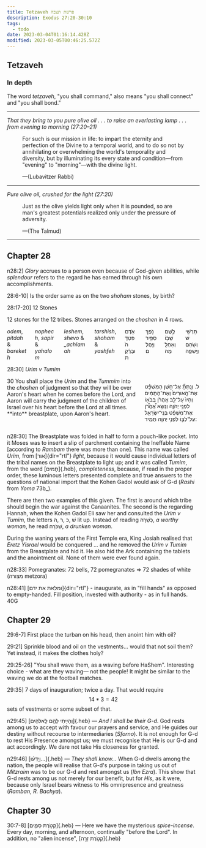 ```yaml
---
title: Tetzaveh פרשׁת תצבה
description: Exodus 27:20-30:10
tags:
  - todo
date: 2023-03-04T01:16:14.428Z
modified: 2023-03-05T00:46:25.572Z
---
```


## Tetzaveh

### In depth

The word _tetzaveh_, "you shall command," also means "you shall connect" and "you shall bond."

---

_That they bring to you pure olive oil . . . to raise an everlasting lamp . . . from evening to morning (27:20–21)_

<figure class='quote'>
  <p>
    For such is our mission in life: to impart the eternity and perfection of the Divine to a temporal world, and to do so not by annihilating or overwhelming the world's temporality and diversity, but by illuminating its every state and condition&mdash;from "evening" to "morning"&mdash;with the divine light.
  </p>
  <figcaption>&mdash;(Lubavitzer Rabbi)</figcaption>
</figure>

---

_Pure olive oil, crushed for the light (27:20)_

<figure class='quote'>
  <p>
    Just as the olive yields light only when it is pounded, so are man's greatest potentials realized only under the pressure of adversity.
  </p>
  <figcaption>&mdash;(The Talmud)</figcaption>
</figure>

---

## Chapter 28

n28:2] _Glory_ accrues to a person even because of God-given abilities, while _splendour_ refers to the regard he has earned through his own accomplishments.

28:6-10] Is the order same as on the two _shoham_ stones, by birth?

28:17-20]  12 Stones

12 stones for the 12 tribes. Stones arranged on the _choshen_ in 4 rows.

<div class="columns is-multiline is-gapless is-flex-direction-row has-text-centered">
  <div class="column is-one-quarter">
  <i>odem</i>, <i>pitdah</i> & <i>bareketh</i>
  </div>
  <div class="column is-one-quarter">
  <i>nophech</i>, <i>sapir</i> & <i>yahalom</i>
  </div>
  <div class="column is-one-quarter">
  <i>leshem</i>, <i>shevo</i> & <i>_achlamah</i>
  </div>
  <div class="column is-one-quarter">
  <i>tarshish</i>, <i>shoham</i> & <i>yashfeh</i>
  </div>
  <div class="column heb is-one-quarter">
  אֹ֤דֶם פִּטְדָה֙ וּבָרֶ֔קֶת  
  </div>
  <div class="column heb is-one-quarter">
  נֹ֥פֶךְ סַפִּ֖יר וְיָֽהֲלֹֽם
  </div>
    <div class="column heb is-one-quarter">
  לֶ֥שֶׁם שְׁב֖וֹ וְאַחְלָֽמָה
  </div>
  <div class="column heb is-one-quarter">
  תַּרְשִׁ֥ישׁ וְשֹׁ֖הַם וְיָֽשְׁפֵ֑ה
  </div>
</div>

28:30] _Urim v Tumim_

<div class='box'>
 <div class='columns'>
   <div class='column is-half'>
30 You shall place the <i>Urim</i> and the <i>Tummim</i> into the <i>choshen</i> of judgment so that they will be over Aaron's heart when he comes before the Lord, and Aaron will carry the judgment of the children of Israel over his heart before the Lord at all times.
**into** breastplate, upon Aaron's heart.

   </div>
   <div class='column heb'>

   ל. וְנָֽתַתָּ֞ אֶל־ח֣שֶׁן הַמִּשְׁפָּ֗ט אֶת־הָֽאוּרִים֙ וְאֶת־הַתֻּמִּ֔ים וְהָיוּ֙ עַל־לֵ֣ב אַֽהֲרֹ֔ן בְּבֹא֖וֹ לִפְנֵ֣י יְהֹוָ֑ה וְנָשָׂ֣א אַֽ֠הֲרֹ֠ן אֶת־מִשְׁפַּ֨ט בְּנֵֽי־יִשְׂרָאֵ֧ל עַל־לִבּ֛וֹ לִפְנֵ֥י יְהֹוָ֖ה תָּמִֽיד:

   </div>
 </div>
</div>

n28:30] The Breastplate was folded in half to form a pouch-like pocket. Into it Moses was to insert a slip of parchment containing the Ineffable Name [according to _Rambam_ there was more than one]. This name was called _Urim_, from [אור]{dir="rtl"} _light_, because it would cause individual letters of the tribal names on the Breastplate to light up; and it was called _Tumim_, from the word [תָמים]{.heb}, _completeness_, because,  if read in the proper order, these luminous letters presented complete and true answers to the questions of national import that the Kohen Gadol would ask of G-d (_Rashi_ from _Yoma_ 73b_).

There are then two examples of this given. The first is around which tribe should begin the war against the Canaanites. The second is the regarding Hannah, when the Kohen Gadol Eli saw her and consulted the _Urim v Tumim_, the letters שׁ ,כ ,ר ,ה lit up. Instead of reading כְּשַׁרָה, _a worthy woman_, he read שִׁכֹּרָה, _a drunken woman_.

During the waning years of the First Temple era, King Josiah realised that _Eretz Yisrael_ would be conquered ... and he removed the _Urim v Tumim_ from the Breastplate and hid it. He also hid the Ark containing the tablets and the anointment oil. None of them were ever found again.

n28:33] Pomegranates: 72 bells, 72 pomegranates => 72 shades of white (מצורה metzora)

n28:41] [ומלאת את ידם]{dir="rtl"} - inaugurate, as in "fill hands" as opposed to empty-handed. Fill position, invested with authority - as in full hands.
40G

## Chapter 29

29:6-7] First place the turban on his head, then anoint him with oil?

29:21] Sprinkle blood and oil on the vestments... would that not soil them? Yet instead, it makes the clothes holy?

29:25-26] "You shall wave them, as a waving before HaShem". Interesting choice - what are they waving&mdash; not the people! It might be similar to the waving we do at the football matches.

29:35] 7 days of inauguration; twice a day. That would require $$14 * 3 = 42$$ sets of vestments or some subset of that.

n29:45] [וְהָיִ֥יתִי לָהֶ֖ם לֵֽאלֹהִֽים]{.heb} &mdash; _And I shall be their G-d_. God rests among us to accept with favour our prayers and service, and He guides our destiny without recourse to intermediaries (_Sforno_). It is not enough for G-d to rest His Presence amongst us; we must recognise that He is our G-d and act accordingly. We dare not take His closeness for granted.

n29:46] [וְיָֽדְע֗וּ...]{.heb} &mdash; _They shall know..._ When G-d dwells among the nation,  the people will realise that G-d's purpose in taking us out of _Mitzraim_ was to be our G-d and rest amongst us (_Ibn Ezra_). This show that G-d rests among us not merely for our benefit, but for _His_, as it were, because only Israel bears witness to His omnipresence and greatness (_Ramban_, _R. Bachya_).

## Chapter 30

30:7-8] [קְטֹ֣רֶת סַמִּ֑ים]{.heb} &mdash; Here we have the mysterious _spice-incense_. Every day, morning, and afternoon, continually "before
the Lord". In addition, no "alien incense", [קְטֹ֥רֶת זָרָ֖ה]{.heb}
